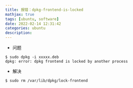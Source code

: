 ```yaml
---
title: 报错：dpkg-frontend-is-locked
mathjax: true
tags: [ubuntu, software]
date: 2022-02-14 12:31:42
categories: ubuntu
description: 
---
```


- 问题
```shell
$ sudo dpkg -i xxxxx.deb
dpkg: error: dpkg frontend is locked by another process
```
- 解决 
```shell
$ sudo rm /var/lib/dpkg/lock-frontend
```
